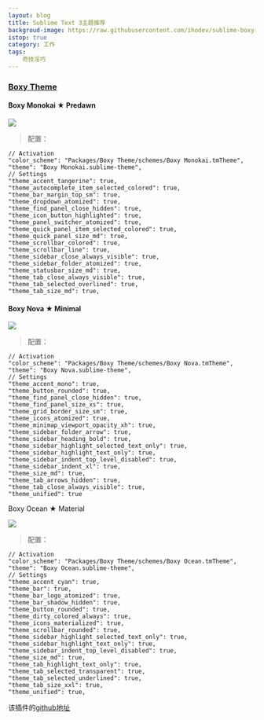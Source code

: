 ```yaml
---
layout: blog
title: Sublime Text 3主题推荐
backgroud-image: https://raw.githubusercontent.com/ihodev/sublime-boxy-assets/master/assets/readme/3.6.0/skins/ocean.png
istop: true
category: 工作
tags: 
    奇技淫巧
---
```


### [Boxy Theme](https://packagecontrol.io/packages/Boxy%20Theme)

#### Boxy Monokai ★ Predawn
![](https://packagecontrol.io/readmes/img/d919e2abe2419082462893f4812b13edbb818d1b.png)

> 配置：

```
// Activation
"color_scheme": "Packages/Boxy Theme/schemes/Boxy Monokai.tmTheme",
"theme": "Boxy Monokai.sublime-theme",
// Settings
"theme_accent_tangerine": true,
"theme_autocomplete_item_selected_colored": true,
"theme_bar_margin_top_sm": true,
"theme_dropdown_atomized": true,
"theme_find_panel_close_hidden": true,
"theme_icon_button_highlighted": true,
"theme_panel_switcher_atomized": true,
"theme_quick_panel_item_selected_colored": true,
"theme_quick_panel_size_md": true,
"theme_scrollbar_colored": true,
"theme_scrollbar_line": true,
"theme_sidebar_close_always_visible": true,
"theme_sidebar_folder_atomized": true,
"theme_statusbar_size_md": true,
"theme_tab_close_always_visible": true,
"theme_tab_selected_overlined": true,
"theme_tab_size_md": true,

```
#### Boxy Nova ★ Minimal

![](https://packagecontrol.io/readmes/img/edaefd68ff16eba3313634ba0d04a7c5835c308a.png)

> 配置：

```
// Activation
"color_scheme": "Packages/Boxy Theme/schemes/Boxy Nova.tmTheme",
"theme": "Boxy Nova.sublime-theme",
// Settings
"theme_accent_mono": true,
"theme_button_rounded": true,
"theme_find_panel_close_hidden": true,
"theme_find_panel_size_xs": true,
"theme_grid_border_size_sm": true,
"theme_icons_atomized": true,
"theme_minimap_viewport_opacity_xh": true,
"theme_sidebar_folder_arrow": true,
"theme_sidebar_heading_bold": true,
"theme_sidebar_highlight_selected_text_only": true,
"theme_sidebar_highlight_text_only": true,
"theme_sidebar_indent_top_level_disabled": true,
"theme_sidebar_indent_xl": true,
"theme_size_md": true,
"theme_tab_arrows_hidden": true,
"theme_tab_close_always_visible": true,
"theme_unified": true

```
Boxy Ocean ★ Material

![](https://raw.githubusercontent.com/ihodev/sublime-boxy-assets/master/assets/readme/3.6.0/skins/ocean.png)

> 配置：

```
// Activation
"color_scheme": "Packages/Boxy Theme/schemes/Boxy Ocean.tmTheme",
"theme": "Boxy Ocean.sublime-theme",
// Settings
"theme_accent_cyan": true,
"theme_bar": true,
"theme_bar_logo_atomized": true,
"theme_bar_shadow_hidden": true,
"theme_button_rounded": true,
"theme_dirty_colored_always": true,
"theme_icons_materialized": true,
"theme_scrollbar_rounded": true,
"theme_sidebar_highlight_selected_text_only": true,
"theme_sidebar_highlight_text_only": true,
"theme_sidebar_indent_top_level_disabled": true,
"theme_size_md": true,
"theme_tab_highlight_text_only": true,
"theme_tab_selected_transparent": true,
"theme_tab_selected_underlined": true,
"theme_tab_size_xxl": true,
"theme_unified": true,

```

该插件的[github地址](https://github.com/ihodev/sublime-boxy)

